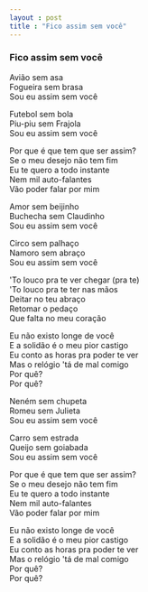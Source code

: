 ```yaml
---
layout : post
title : "Fico assim sem você" 
---
```

### Fico assim sem você 

Avião sem asa<br>
Fogueira sem brasa<br>
Sou eu assim sem você<br>

Futebol sem bola<br>
Piu-piu sem Frajola<br>
Sou eu assim sem você<br>

Por que é que tem que ser assim?<br>
Se o meu desejo não tem fim<br>
Eu te quero a todo instante<br>
Nem mil auto-falantes<br>
Vão poder falar por mim<br>

Amor sem beijinho<br>
Buchecha sem Claudinho<br>
Sou eu assim sem você<br>

Circo sem palhaço<br>
Namoro sem abraço<br>
Sou eu assim sem você<br>

'To louco pra te ver chegar (pra te)<br>
'To louco pra te ter nas mãos<br>
Deitar no teu abraço<br>
Retomar o pedaço<br>
Que falta no meu coração<br>

Eu não existo longe de você<br>
E a solidão é o meu pior castigo<br>
Eu conto as horas pra poder te ver<br>
Mas o relógio 'tá de mal comigo<br>
Por quê?<br>
Por quê?<br>

Neném sem chupeta<br>
Romeu sem Julieta<br>
Sou eu assim sem você<br>

Carro sem estrada<br>
Queijo sem goiabada<br>
Sou eu assim sem você<br>

Por que é que tem que ser assim?<br>
Se o meu desejo não tem fim<br>
Eu te quero a todo instante<br>
Nem mil auto-falantes<br>
Vão poder falar por mim<br>

Eu não existo longe de você<br>
E a solidão é o meu pior castigo<br>
Eu conto as horas pra poder te ver<br>
Mas o relógio 'tá de mal comigo<br>
Por quê?<br>
Por quê?<br>

